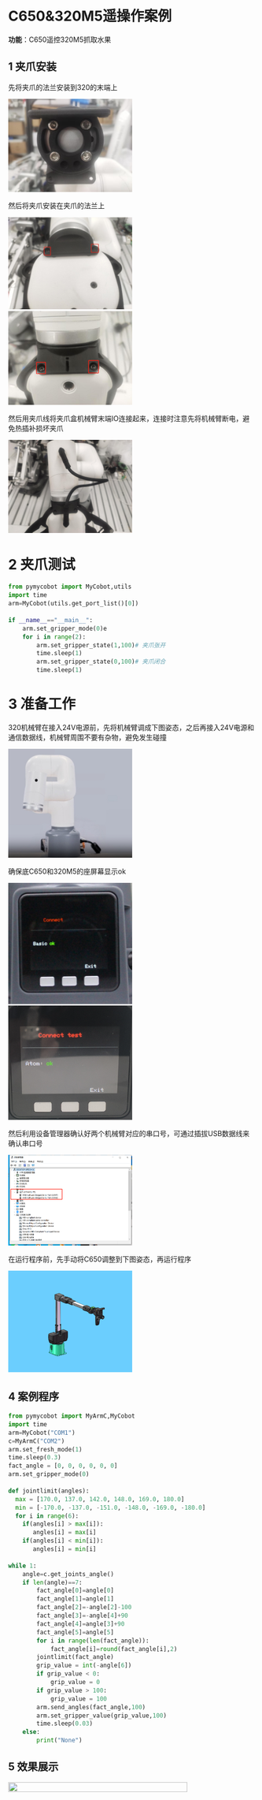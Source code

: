 # C650&320M5遥操作案例


**功能**：C650遥控320M5抓取水果

## 1 夹爪安装

先将夹爪的法兰安装到320的末端上

<img src="./img/gripper0.jpg" width="50%" height="50%" alt="">

然后将夹爪安装在夹爪的法兰上

<img src="./img/gripper1.jpg" width="50%" height="50%" alt="">

<img src="./img/gripper2.jpg" width="50%" height="50%" alt="">

然后用夹爪线将夹爪盒机械臂末端IO连接起来，连接时注意先将机械臂断电，避免热插补损坏夹爪

<img src="./img/gripper3.jpg" width="50%" height="50%" alt="">

# 2 夹爪测试
```python
from pymycobot import MyCobot,utils
import time
arm=MyCobot(utils.get_port_list()[0])

if __name__=="__main__":
    arm.set_gripper_mode(0)e
    for i in range(2):
        arm.set_gripper_state(1,100)# 夹爪张开
        time.sleep(1)
        arm.set_gripper_state(0,100)# 夹爪闭合
        time.sleep(1)
```

# 3 准备工作

320机械臂在接入24V电源前，先将机械臂调成下图姿态，之后再接入24V电源和通信数据线，机械臂周围不要有杂物，避免发生碰撞

<img src="./img/320.jpg" width="50%" height="50%" alt="">

确保底C650和320M5的座屏幕显示ok

<img src="./img/basic.jpg" width="50%" height="50%" alt="">

<img src="./img/ok.png" width="50%" height="50%" alt="">

然后利用设备管理器确认好两个机械臂对应的串口号，可通过插拔USB数据线来确认串口号

<img src="./img/com.png" width="50%" height="50%" alt="">

在运行程序前，先手动将C650调整到下图姿态，再运行程序

<img src="./img/650.jpg" width="50%" height="50%" alt="">

## 4 案例程序
```python
from pymycobot import MyArmC,MyCobot
import time
arm=MyCobot("COM1")
c=MyArmC("COM2")
arm.set_fresh_mode(1)
time.sleep(0.3)
fact_angle = [0, 0, 0, 0, 0, 0]
arm.set_gripper_mode(0)

def jointlimit(angles):
  max = [170.0, 137.0, 142.0, 148.0, 169.0, 180.0]
  min = [-170.0, -137.0, -151.0, -148.0, -169.0, -180.0]
  for i in range(6):
    if(angles[i] > max[i]):
       angles[i] = max[i]
    if(angles[i] < min[i]):
       angles[i] = min[i]

while 1:
    angle=c.get_joints_angle()
    if len(angle)==7:
        fact_angle[0]=angle[0]
        fact_angle[1]=angle[1]
        fact_angle[2]=-angle[2]-100
        fact_angle[3]=-angle[4]+90
        fact_angle[4]=angle[3]+90
        fact_angle[5]=angle[5]
        for i in range(len(fact_angle)):
            fact_angle[i]=round(fact_angle[i],2)
        jointlimit(fact_angle)
        grip_value = int(-angle[6])
        if grip_value < 0:
            grip_value = 0
        if grip_value > 100:
            grip_value = 100
        arm.send_angles(fact_angle,100)
        arm.set_gripper_value(grip_value,100)
        time.sleep(0.03)
    else:
        print("None")
```

## 5 效果展示

<img src="./img/320&650.gif" width="85%" height="100%" alt="">
